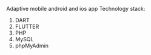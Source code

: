 Adaptive mobile android and ios app
Technology stack:

1. DART
2. FLUTTER
3. PHP
4. MySQL
5. phpMyAdmin
